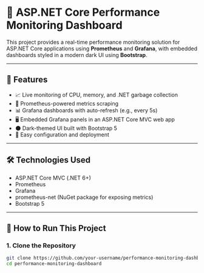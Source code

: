 # 🚀 ASP.NET Core Performance Monitoring Dashboard

This project provides a real-time performance monitoring solution for ASP.NET Core applications using **Prometheus** and **Grafana**, with embedded dashboards styled in a modern dark UI using **Bootstrap**.

---

## 🌟 Features

- 📈 Live monitoring of CPU, memory, and .NET garbage collection
- 🧪 Prometheus-powered metrics scraping
- 📊 Grafana dashboards with auto-refresh (e.g., every 5s)
- 🖥️ Embedded Grafana panels in an ASP.NET Core MVC web app
- 🌑 Dark-themed UI built with Bootstrap 5
- 🔧 Easy configuration and deployment

---

## 🛠️ Technologies Used

- ASP.NET Core MVC (.NET 6+)
- Prometheus
- Grafana
- prometheus-net (NuGet package for exposing metrics)
- Bootstrap 5

---

## 🚀 How to Run This Project

### 1. Clone the Repository

```bash
git clone https://github.com/your-username/performance-monitoring-dashboard.git
cd performance-monitoring-dashboard

